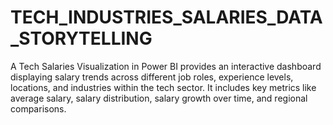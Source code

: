 # TECH_INDUSTRIES_SALARIES_DATA_STORYTELLING
A Tech Salaries Visualization in Power BI provides an interactive dashboard displaying salary trends across different job roles, experience levels, locations, and industries within the tech sector. It includes key metrics like average salary, salary distribution, salary growth over time, and regional comparisons.
